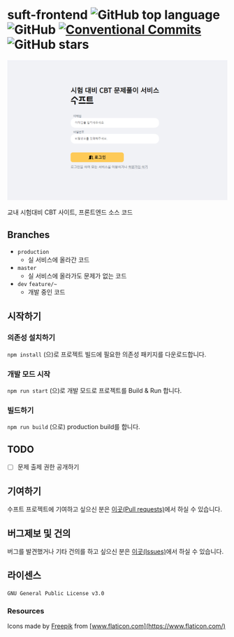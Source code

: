 # suft-frontend ![GitHub top language](https://img.shields.io/github/languages/top/swsuft/suft-frontend?style=flat-square) ![GitHub](https://img.shields.io/github/license/swsuft/suft-frontend?style=flat-square) [![Conventional Commits](https://img.shields.io/badge/Conventional%20Commits-1.0.0-yellow.svg)](https://conventionalcommits.org) ![GitHub stars](https://img.shields.io/github/stars/swsuft/suft-frontend?style=social)

![Suft login page](./loginpage.PNG)

교내 시험대비 CBT 사이트, 프론트엔드 소스 코드

## Branches
- `production`
    - 실 서비스에 올라간 코드
- `master`
    - 실 서비스에 올라가도 문제가 없는 코드
- `dev` `feature/~`
    - 개발 중인 코드

## 시작하기
### 의존성 설치하기
`npm install` (으)로 프로젝트 빌드에 필요한 의존성 패키지를 다운로드합니다.

### 개발 모드 시작
`npm run start` (으)로 개발 모드로 프로젝트를 Build & Run 합니다.

### 빌드하기
`npm run build` (으로) production build를 합니다.

## TODO
- [ ] 문제 출제 권한 공개하기

## 기여하기
수프트 프로젝트에 기여하고 싶으신 분은 [이곳(Pull requests)](https://github.com/swsuft/suft-frontend/pulls)에서 하실 수 있습니다.

## 버그제보 및 건의
버그를 발견했거나 기타 건의를 하고 싶으신 분은 [이곳(Issues)](https://github.com/swsuft/suft-frontend/issues)에서 하실 수 있습니다.

## 라이센스
`GNU General Public License v3.0`

### Resources
Icons made by [Freepik](https://www.flaticon.com/authors/freepik) from [www.flaticon.com](https://www.flaticon.com/)
